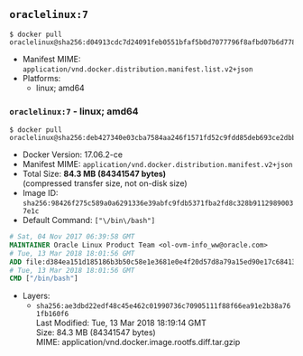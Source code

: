 ## `oraclelinux:7`

```console
$ docker pull oraclelinux@sha256:d04913cdc7d24091feb0551bfaf5b0d7077796f8afbd07b6d778df0f2083812a
```

-	Manifest MIME: `application/vnd.docker.distribution.manifest.list.v2+json`
-	Platforms:
	-	linux; amd64

### `oraclelinux:7` - linux; amd64

```console
$ docker pull oraclelinux@sha256:deb427340e03cba7584aa246f1571fd52c9fdd85deb693ce2dbb523663c35183
```

-	Docker Version: 17.06.2-ce
-	Manifest MIME: `application/vnd.docker.distribution.manifest.v2+json`
-	Total Size: **84.3 MB (84341547 bytes)**  
	(compressed transfer size, not on-disk size)
-	Image ID: `sha256:98426f275c589a0a6291336e39abfc9fdb5371fba2fd8c328b91129890037e1c`
-	Default Command: `["\/bin\/bash"]`

```dockerfile
# Sat, 04 Nov 2017 06:39:58 GMT
MAINTAINER Oracle Linux Product Team <ol-ovm-info_ww@oracle.com>
# Tue, 13 Mar 2018 18:01:56 GMT
ADD file:d384ea151d185186b3b50c58e1e3681e0e4f20d57d8a79a15ed90e17c684139e in / 
# Tue, 13 Mar 2018 18:01:56 GMT
CMD ["/bin/bash"]
```

-	Layers:
	-	`sha256:ae3dbd22edf48c45e462c01990736c70905111f88f66ea91e2b38a761fb160f6`  
		Last Modified: Tue, 13 Mar 2018 18:19:14 GMT  
		Size: 84.3 MB (84341547 bytes)  
		MIME: application/vnd.docker.image.rootfs.diff.tar.gzip

